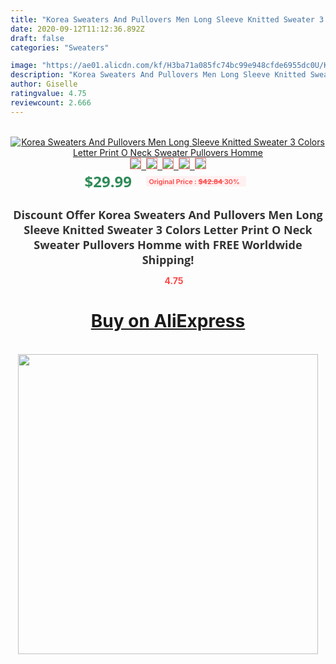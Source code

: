 ```yaml
---
title: "Korea Sweaters And Pullovers Men Long Sleeve Knitted Sweater 3 Colors Letter Print O Neck Sweater Pullovers Homme"
date: 2020-09-12T11:12:36.892Z
draft: false
categories: "Sweaters"

image: "https://ae01.alicdn.com/kf/H3ba71a085fc74bc99e948cfde6955dc0U/Korea-Sweaters-And-Pullovers-Men-Long-Sleeve-Knitted-Sweater-3-Colors-Letter-Print-O-Neck-Sweater.jpg"
description: "Korea Sweaters And Pullovers Men Long Sleeve Knitted Sweater 3 Colors Letter Print O Neck Sweater Pullovers Homme"
author: Giselle
ratingvalue: 4.75
reviewcount: 2.666
---
```

<br>
<div style="text-align: center;">
<a href="https://s.click.aliexpress.com/e/_AYpAcN" target="_blank" rel="nofollow noopener noreferrer"><img alt="Korea Sweaters And Pullovers Men Long Sleeve Knitted Sweater 3 Colors Letter Print O Neck Sweater Pullovers Homme" class="magnifier-image" src="https://ae01.alicdn.com/kf/H3ba71a085fc74bc99e948cfde6955dc0U/Korea-Sweaters-And-Pullovers-Men-Long-Sleeve-Knitted-Sweater-3-Colors-Letter-Print-O-Neck-Sweater.jpg_640x640.jpg">
<br>
<img style="border:1px solid salmon" src="https://ae01.alicdn.com/kf/H3ba71a085fc74bc99e948cfde6955dc0U/Korea-Sweaters-And-Pullovers-Men-Long-Sleeve-Knitted-Sweater-3-Colors-Letter-Print-O-Neck-Sweater.jpg_120x120.jpg">&nbsp;&nbsp;<img style="border:1px solid salmon" src="https://ae01.alicdn.com/kf/He07c9c26cf67430c8c75ad7e5dd7af12Z/Korea-Sweaters-And-Pullovers-Men-Long-Sleeve-Knitted-Sweater-3-Colors-Letter-Print-O-Neck-Sweater.jpg_120x120.jpg">&nbsp;&nbsp;<img style="border:1px solid salmon" src="https://ae01.alicdn.com/kf/H70f5dd3ec3f143e781cd96a8099aeadfV/Korea-Sweaters-And-Pullovers-Men-Long-Sleeve-Knitted-Sweater-3-Colors-Letter-Print-O-Neck-Sweater.jpg_120x120.jpg">&nbsp;&nbsp;<img style="border:1px solid salmon" src="https://ae01.alicdn.com/kf/H84c67ec346b44df5986e5424aa9905fdM/Korea-Sweaters-And-Pullovers-Men-Long-Sleeve-Knitted-Sweater-3-Colors-Letter-Print-O-Neck-Sweater.jpg_120x120.jpg">&nbsp;&nbsp;<img style="border:1px solid salmon" src="https://ae01.alicdn.com/kf/H860f86cdbbe2420780dd5cc49721524du/Korea-Sweaters-And-Pullovers-Men-Long-Sleeve-Knitted-Sweater-3-Colors-Letter-Print-O-Neck-Sweater.jpg_120x120.jpg"></a></div><br0>
<div style="text-align: center;"><span style="background-color: white; border: 0px; box-sizing: border-box; color: seagreen; display: inline-block; font-family: &quot;open sans&quot; , &quot;arial&quot; , &quot;helvetica&quot; , sans-serif , &quot;heiti&quot;; font-size: 24px; font-stretch: inherit; font-weight: 700; line-height: inherit; margin: 0px 10px 0px 0px; padding: 0px; vertical-align: middle;">$29.99 </span>
<span style="background: rgb(255 , 241 , 241); border-radius: 3px; border: 0px; box-sizing: border-box; color: #ff4747; display: inline-block; font-family: inherit; font-size: 12px; font-stretch: inherit; font-style: inherit; font-variant: inherit; font-weight: 600; line-height: inherit; margin: 0px; padding: 2px 5px; transform: scale(0.9); vertical-align: middle;">Original Price : <b style="text-decoration: line-through;">$42.84 </b> 30%&nbsp;&nbsp;</span></div>
<h1 style="color: #333333; display: inline-block; font-family: &quot;open sans&quot; , &quot;arial&quot; , &quot;helvetica&quot; , sans-serif , &quot;heiti&quot;; font-size: 18px; font-stretch: inherit; font-weight: 700; text-align: center;">Discount Offer Korea Sweaters And Pullovers Men Long Sleeve Knitted Sweater 3 Colors Letter Print O Neck Sweater Pullovers Homme with FREE Worldwide Shipping!</h1>
<div style="color: #ff4747; text-align: center;">
<img src="https://4.bp.blogspot.com/-M0ZcTcb-5uY/XleCXlxnR4I/AAAAAAAAAEc/OrjgMkXV1oMQFaCRZj5HQwOCBcu3w1FegCPcBGAYYCw/s1600/star.png" style="height: 15px;">&nbsp;<b>4.75</b></div>
<div class="button_cont" align="center"><a class="buynow_a" href="https://s.click.aliexpress.com/e/_AYpAcN" target="_blank" rel="nofollow noopener noreferrer"><H1>Buy on AliExpress</H1></a></div><br>
<div class="separator" style="clear: both; text-align: center;">
<img src="https://lh3.googleusercontent.com/-pTy5HemUv9M/XlePHvY0dAI/AAAAAAAAAE4/0nX5iRUoIWY8eMW9Dpxeirr157OZliDIgCLcBGAsYHQ/s1600/badge.gif" width="480">
</div>
